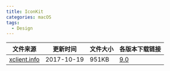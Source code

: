 ```yaml
---
title: IconKit
categories: macOS
tags:
  - Design
---
```


| 文件来源                                  | 更新时间   | 文件大小 | 各版本下载链接                                               |
| ----------------------------------------- | ---------- | -------- | ------------------------------------------------------------ |
| <div class="unknown">[xclient.info](http://xclient.info/s/iconkit.html)</div> | 2017-10-19 | 951KB   | [9.0](https://img.vim-cn.com/24/a42106ba9e592869dc2293da2c04b11bf7657d.zip) |
